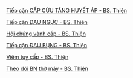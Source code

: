 [Tiếp cận CẤP CỨU TĂNG HUYẾT ÁP - BS. Thiện](./Ti%E1%BA%BFp%20c%E1%BA%ADn%20C%E1%BA%A4P%20C%E1%BB%A8U%20T%C4%82NG%20HUY%E1%BA%BET%20%C3%81P%20-%20BS.%20Thi%E1%BB%87n.md)  
[Tiếp cận ĐAU NGỰC - BS. Thiện](./Ti%E1%BA%BFp%20c%E1%BA%ADn%20%C4%90AU%20NG%E1%BB%B0C%20-%20BS.%20Thi%E1%BB%87n.md)  
[Hội chứng vành cấp - BS. Thiện](./H%E1%BB%99i%20ch%E1%BB%A9ng%20v%C3%A0nh%20c%E1%BA%A5p%20-%20BS.%20Thi%E1%BB%87n.md)  
[Tiếp cận ĐAU BỤNG - BS. Thiện](./Ti%E1%BA%BFp%20c%E1%BA%ADn%20%C4%90AU%20B%E1%BB%A4NG%20-%20BS.%20Thi%E1%BB%87n.md)  
[Viêm tuỵ cấp - BS. Thiện](./Vi%C3%AAm%20tu%E1%BB%B5%20c%E1%BA%A5p%20-%20BS.%20Thi%E1%BB%87n.md)  
[Theo dõi BN thở máy - BS. Thiện](./Theo%20d%C3%B5i%20BN%20th%E1%BB%9F%20m%C3%A1y%20-%20BS.%20Thi%E1%BB%87n.md)  
  
  
  
  
  
  
  
